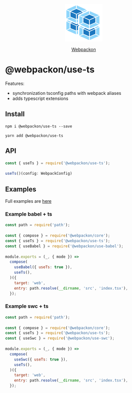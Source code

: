 <p align="center">
  <img src='https://raw.githubusercontent.com/AndTem/webpackon/master/images/logo.svg' height='120' width='120'>
</p>
<p align="center">
  <a href="https://github.com/AndTem/webpackon#readme">Webpackon</a>
</p>

# @webpackon/use-ts

Features:
- synchronization tsconfig paths with webpack aliases
- adds typescript extensions

## Install
```shell
npm i @webpackon/use-ts --save
```

```shell
yarn add @webpackon/use-ts
```

## API

```ts
const { useTs } = require('@webpackon/use-ts');

useTs()(config: WebpackConfig)
```

## Examples
Full examples are [here](https://github.com/AndTem/webpackon/tree/master/examples)

### Example babel + ts
```js
const path = require('path');

const { compose } = require('@webpackon/core');
const { useTs } = require('@webpackon/use-ts');
const { useBabel } = require('@webpackon/use-babel');

module.exports = (_, { mode }) =>
  compose(
    useBabel({ useTs: true }),
    useTs(),
  )({
    target: 'web',
    entry: path.resolve(__dirname, 'src', 'index.tsx'),
  });
```

### Example swc + ts
```js
const path = require('path');

const { compose } = require('@webpackon/core');
const { useTs } = require('@webpackon/use-ts');
const { useSwc } = require('@webpackon/use-swc');

module.exports = (_, { mode }) =>
  compose(
    useSwc({ useTs: true }),
    useTs(),
  )({
    target: 'web',
    entry: path.resolve(__dirname, 'src', 'index.tsx'),
  });
```
